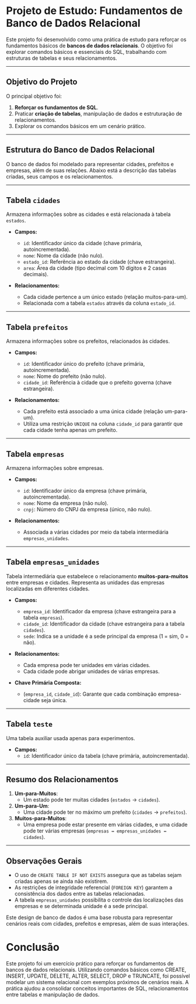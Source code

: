 # Projeto de Estudo: Fundamentos de Banco de Dados Relacional

Este projeto foi desenvolvido como uma prática de estudo para reforçar os fundamentos básicos de **bancos de dados relacionais**. O objetivo foi explorar comandos básicos e essenciais do SQL, trabalhando com estruturas de tabelas e seus relacionamentos.

---

## Objetivo do Projeto

O principal objetivo foi:
1. **Reforçar os fundamentos de SQL**.
2. Praticar **criação de tabelas**, manipulação de dados e estruturação de relacionamentos.
3. Explorar os comandos básicos em um cenário prático.

---


## Estrutura do Banco de Dados Relacional

O banco de dados foi modelado para representar cidades, prefeitos e empresas, além de suas relações. Abaixo está a descrição das tabelas criadas, seus campos e os relacionamentos.

---

## **Tabela `cidades`**
Armazena informações sobre as cidades e está relacionada à tabela `estados`.

- **Campos:**
  - `id`: Identificador único da cidade (chave primária, autoincrementada).
  - `nome`: Nome da cidade (não nulo).
  - `estado_id`: Referência ao estado da cidade (chave estrangeira).
  - `area`: Área da cidade (tipo decimal com 10 dígitos e 2 casas decimais).

- **Relacionamentos:**
  - Cada cidade pertence a um único estado (relação muitos-para-um).
  - Relacionada com a tabela `estados` através da coluna `estado_id`.

---

## **Tabela `prefeitos`**
Armazena informações sobre os prefeitos, relacionados às cidades.

- **Campos:**
  - `id`: Identificador único do prefeito (chave primária, autoincrementada).
  - `nome`: Nome do prefeito (não nulo).
  - `cidade_id`: Referência à cidade que o prefeito governa (chave estrangeira).

- **Relacionamentos:**
  - Cada prefeito está associado a uma única cidade (relação um-para-um).
  - Utiliza uma restrição `UNIQUE` na coluna `cidade_id` para garantir que cada cidade tenha apenas um prefeito.

---

## **Tabela `empresas`**
Armazena informações sobre empresas.

- **Campos:**
  - `id`: Identificador único da empresa (chave primária, autoincrementada).
  - `nome`: Nome da empresa (não nulo).
  - `cnpj`: Número do CNPJ da empresa (único, não nulo).

- **Relacionamentos:**
  - Associada a várias cidades por meio da tabela intermediária `empresas_unidades`.

---

## **Tabela `empresas_unidades`**
Tabela intermediária que estabelece o relacionamento **muitos-para-muitos** entre empresas e cidades. Representa as unidades das empresas localizadas em diferentes cidades.

- **Campos:**
  - `empresa_id`: Identificador da empresa (chave estrangeira para a tabela `empresas`).
  - `cidade_id`: Identificador da cidade (chave estrangeira para a tabela `cidades`).
  - `sede`: Indica se a unidade é a sede principal da empresa (1 = sim, 0 = não).

- **Relacionamentos:**
  - Cada empresa pode ter unidades em várias cidades.
  - Cada cidade pode abrigar unidades de várias empresas.

- **Chave Primária Composta:**
  - (`empresa_id`, `cidade_id`): Garante que cada combinação empresa-cidade seja única.

---

## **Tabela `teste`**
Uma tabela auxiliar usada apenas para experimentos.

- **Campos:**
  - `id`: Identificador único da tabela (chave primária, autoincrementada).

---

## Resumo dos Relacionamentos
1. **Um-para-Muitos**:
   - Um estado pode ter muitas cidades (`estados` → `cidades`).
2. **Um-para-Um**:
   - Uma cidade pode ter no máximo um prefeito (`cidades` → `prefeitos`).
3. **Muitos-para-Muitos**:
   - Uma empresa pode estar presente em várias cidades, e uma cidade pode ter várias empresas (`empresas ↔ empresas_unidades ↔ cidades`).

---

## Observações Gerais
- O uso de `CREATE TABLE IF NOT EXISTS` assegura que as tabelas sejam criadas apenas se ainda não existirem.
- As restrições de integridade referencial (`FOREIGN KEY`) garantem a consistência dos dados entre as tabelas relacionadas.
- A tabela `empresas_unidades` possibilita o controle das localizações das empresas e se determinada unidade é a sede principal.

Este design de banco de dados é uma base robusta para representar cenários reais com cidades, prefeitos e empresas, além de suas interações.


# Conclusão
Este projeto foi um exercício prático para reforçar os fundamentos de bancos de dados relacionais. Utilizando comandos básicos como CREATE, INSERT, UPDATE, DELETE, ALTER, SELECT, DROP e TRUNCATE, foi possível modelar um sistema relacional com exemplos próximos de cenários reais. A prática ajudou a consolidar conceitos importantes de SQL, relacionamentos entre tabelas e manipulação de dados.
